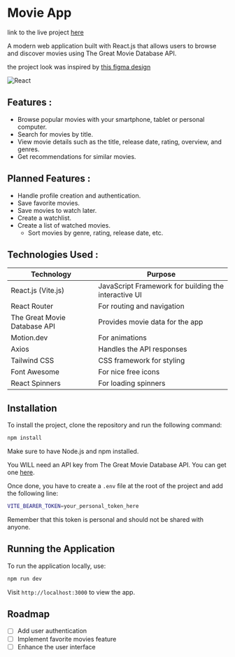 # Movie App

link to the live project [here](https://mseek.netlify.app/)

A modern web application built with React.js that allows users to browse and discover movies using The Great Movie
Database API.

the project look was inspired
by [this figma design](https://www.figma.com/design/jzPxr68qxAwMawMluQfopa/Movie-Streaming-App-(Community)-(Community)?node-id=0-1&p=f&t=FRLnybljYvcYLacW-0)

![React](https://img.shields.io/badge/React-v17.0.2-blue)

## Features :

- Browse popular movies with your smartphone, tablet or personal computer.
- Search for movies by title.
- View movie details such as the title, release date, rating, overview, and genres.
- Get recommendations for similar movies.

## Planned Features :

- Handle profile creation and authentication.
- Save favorite movies.
- Save movies to watch later.
- Create a watchlist.
- Create a list of watched movies.
    - Sort movies by genre, rating, release date, etc.

## Technologies Used :

| Technology                   | Purpose                                              |
|------------------------------|------------------------------------------------------|
| React.js (Vite.js)           | JavaScript Framework for building the interactive UI |
| React Router                 | For routing and navigation                           |
| The Great Movie Database API | Provides movie data for the app                      |
| Motion.dev                   | For animations                                       |
| Axios                        | Handles the API responses                            |
| Tailwind CSS                 | CSS framework for styling                            |
| Font Awesome                 | For nice free icons                                  |
| React Spinners               | For loading spinners                                 |

## Installation

To install the project, clone the repository and run the following command:

```bash
npm install
```

Make sure to have Node.js and npm installed.

You WILL need an API key from The Great Movie Database API. You can get
one [here](https://www.themoviedb.org/documentation/api).

Once done, you have to create a `.env` file at the root of the project and add the following line:

```bash
VITE_BEARER_TOKEN=your_personal_token_here
```

Remember that this token is personal and should not be shared with anyone.

## Running the Application

To run the application locally, use:

```bash
npm run dev
```

Visit `http://localhost:3000` to view the app.

## Roadmap

- [ ] Add user authentication
- [ ] Implement favorite movies feature
- [ ] Enhance the user interface